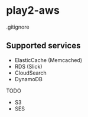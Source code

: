 play2-aws
=====================================

.gitignore

## Supported services

- ElasticCache (Memcached)
- RDS (Slick)
- CloudSearch
- DynamoDB

TODO
- S3
- SES
